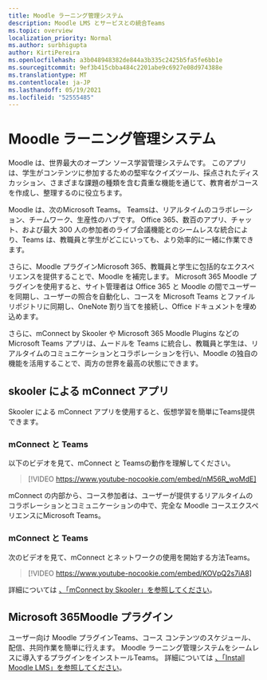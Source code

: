 ```yaml
---
title: Moodle ラーニング管理システム
description: Moodle LMS とサービスとの統合Teams
ms.topic: overview
localization_priority: Normal
ms.author: surbhigupta
author: KirtiPereira
ms.openlocfilehash: a3b048948382de844a3b335c2425b5fa5fe6bb1e
ms.sourcegitcommit: 9ef3b415cbba484c2201abe9c6927e08d974388e
ms.translationtype: MT
ms.contentlocale: ja-JP
ms.lasthandoff: 05/19/2021
ms.locfileid: "52555485"
---
```

# <a name="moodle-learning-management-system"></a>Moodle ラーニング管理システム

Moodle は、世界最大のオープン ソース学習管理システムです。 このアプリは、学生がコンテンツに参加するための堅牢なクイズツール、採点されたディスカッション、さまざまな課題の種類を含む貴重な機能を通じて、教育者がコースを作成し、整理するのに役立ちます。  
 
Moodle は、次のMicrosoft Teams。 Teamsは、リアルタイムのコラボレーション、チームワーク、生産性のハブです。 Office 365、数百のアプリ、チャット、および最大 300 人の参加者のライブ会議機能とのシームレスな統合により、Teams は、教職員と学生がどこにいっても、より効率的に一緒に作業できます。 
 
さらに、Moodle プラグインMicrosoft 365、教職員と学生に包括的なエクスペリエンスを提供することで、Moodle を補完します。 Microsoft 365 Moodle プラグインを使用すると、サイト管理者は Office 365 と Moodle の間でユーザーを同期し、ユーザーの照合を自動化し、コースを Microsoft Teams とファイル リポジトリに同期し、OneNote 割り当てを接続し、Office ドキュメントを埋め込めます。  
 
さらに、mConnect by Skooler や Microsoft 365 Moodle Plugins などの Microsoft Teams アプリは、ムードルを Teams に統合し、教職員と学生は、リアルタイムのコミュニケーションとコラボレーションを行い、Moodle の独自の機能を活用することで、両方の世界を最高の状態にできます。

## <a name="mconnect-app-by-skooler"></a>skooler による mConnect アプリ

Skooler による mConnect アプリを使用すると、仮想学習を簡単にTeams提供できます。

### <a name="why-mconnect-and-teams"></a>mConnect と Teams

以下のビデオを見て、mConnect と Teamsの動作を理解してください。

> [!VIDEO https://www.youtube-nocookie.com/embed/nM56R_woMdE]

mConnect の内部から、コース参加者は、ユーザーが提供するリアルタイムのコラボレーションとコミュニケーションの中で、完全な Moodle コースエクスペリエンスにMicrosoft Teams。

### <a name="get-started-with-mconnect-and-teams"></a>mConnect と Teams

次のビデオを見て、mConnect とネットワークの使用を開始する方法Teams。

> [!VIDEO https://www.youtube-nocookie.com/embed/KOVpQ2s7iA8]

詳細については [、「mConnect by Skooler」を参照してください](https://skooler.com/mconnect/how-to/)。

## <a name="microsoft-365-moodle-plugins"></a>Microsoft 365Moodle プラグイン

ユーザー向け Moodle プラグインTeams、コース コンテンツのスケジュール、配信、共同作業を簡単に行えます。 Moodle ラーニング管理システムをシームレスに導入するプラグインをインストールTeams。 詳細については [、「Install Moodle LMS」を参照してください](moodleInstructions.md)。

